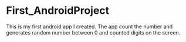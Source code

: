 # First_AndroidProject
This is my first android app I created. The app count the number and generates random number between 0 and counted digits on the screen.
